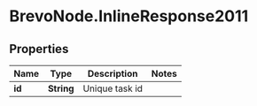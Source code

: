 # BrevoNode.InlineResponse2011

## Properties
Name | Type | Description | Notes
------------ | ------------- | ------------- | -------------
**id** | **String** | Unique task id | 


